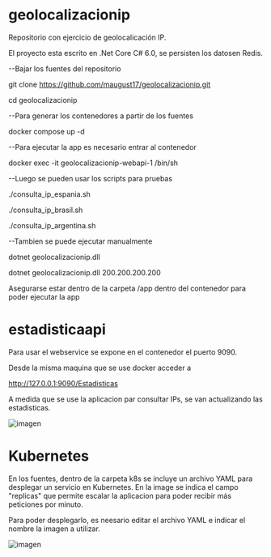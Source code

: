 # geolocalizacionip
Repositorio con ejercicio de geolocalicación IP.

El proyecto esta escrito en .Net Core C# 6.0, se persisten los datosen Redis.

--Bajar los fuentes del repositorio

git clone https://github.com/maugust17/geolocalizacionip.git

cd geolocalizacionip

--Para generar los contenedores a partir de los fuentes

docker compose up -d

--Para ejecutar la app es necesario entrar al contenedor

docker exec -it geolocalizacionip-webapi-1 /bin/sh

--Luego se pueden usar los scripts para pruebas

./consulta_ip_espania.sh 

./consulta_ip_brasil.sh 

./consulta_ip_argentina.sh 

--Tambien se puede ejecutar manualmente

dotnet geolocalizacionip.dll <IPv4 o IPv6>

dotnet geolocalizacionip.dll 200.200.200.200

Asegurarse estar dentro de la carpeta /app dentro del contenedor para poder ejecutar la app

# estadisticaapi

Para usar el webservice se expone en el contenedor el puerto 9090.

Desde la misma maquina que se use docker acceder a 

http://127.0.0.1:9090/Estadisticas

A medida que se use la aplicacion par consultar IPs, se van actualizando las estadisticas.

![imagen](https://user-images.githubusercontent.com/26204784/188350659-9828d0c1-6881-48a4-a70a-b456d533a549.png)

# Kubernetes

En los fuentes, dentro de la carpeta k8s se incluye un archivo YAML para desplegar un servicio en Kubernetes. En la image se indica el campo "replicas" que permite escalar la aplicacion para poder recibir más peticiones por minuto.

Para poder desplegarlo, es neesario editar el archivo YAML e indicar el nombre la imagen a utilizar.

![imagen](https://user-images.githubusercontent.com/26204784/188352090-35db0737-3c5b-4823-8e9e-d1a17d31790b.png)

